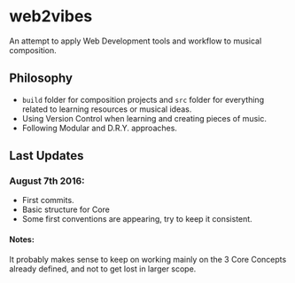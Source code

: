 # web2vibes
An attempt to apply Web Development tools and workflow to musical composition.

## Philosophy
* `build` folder for composition projects and `src` folder for everything related to learning resources or musical ideas.
* Using Version Control when learning and creating pieces of music.
* Following Modular and D.R.Y. approaches.

## Last Updates
### August 7th 2016:
* First commits.
* Basic structure for Core
* Some first conventions are appearing, try to keep it consistent.

#### Notes:
It probably makes sense to keep on working mainly on the 3 Core Concepts already defined, and not to get lost in larger scope.


